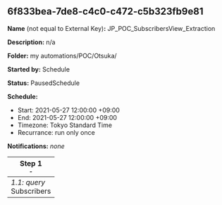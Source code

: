 ## 6f833bea-7de8-c4c0-c472-c5b323fb9e81

**Name** (not equal to External Key)**:** JP_POC_SubscribersView_Extraction

**Description:** n/a

**Folder:** my automations/POC/Otsuka/

**Started by:** Schedule

**Status:** PausedSchedule

**Schedule:**

* Start: 2021-05-27 12:00:00 +09:00
* End: 2021-05-27 12:00:00 +09:00
* Timezone: Tokyo Standard Time
* Recurrance: run only once

**Notifications:** _none_


| Step 1<br>_<small>-</small>_ |
| --- |
| _1.1: query_<br>Subscribers |
